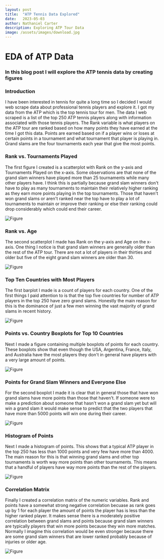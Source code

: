 ```yaml
---
layout: post
title:  "ATP Tennis Data Explored"
date:   2023-05-03
author: Nathaniel Carter
description: Exploring ATP Tour Data
image: /assets/images/download.jpg
---
```


# EDA of ATP Data
### In this blog post I will explore the ATP tennis data by creating figures
### Introduction

I have been interested in tennis for quite a long time so I decided I would web scrape data about professional tennis players and explore it. I got my data from the ATP which is the top tennis tour for men. The data I web scraped is a list of the top 250 ATP tennis players along with information associated with those tennis players. The Rank variable is what players on the ATP tour are ranked based on how many points they have earned at the time I got this data. Points are earned based on if a player wins or loses at certain points in a tournament and what tournament that player is playing in. Grand slams are the four tournaments each year that give the most points.

### Rank vs. Tournaments Played

The first figure I created is a scatterplot with Rank on the y-axis and Tournaments Played on the x-axis. Some observations are that none of the grand slam winners have played more than 25 tournaments while many other players have. I think this is partially because grand slam winners don't have to play as many tournaments to maintain their relatively higher ranking as they earn more points playing in the top tournaments. Those that haven't won grand slams or aren't ranked near the top have to play a lot of tournaments to maintain or improve their ranking or else their ranking could drop considerably which could end their career.

![Figure](https://raw.githubusercontent.com/nancarte/nancarte.github.io/master/posts/images/lcwm499f.bmp)

### Rank vs. Age

The second scatterplot I made has Rank on the y-axis and Age on the x-axis. One thing I notice is that grand slam winners are generally older than the rest of the ATP tour. There are not a lot of players in their thirties and older but five of the eight grand slam winners are older than 30.

![Figure](https://raw.githubusercontent.com/nancarte/nancarte.github.io/master/posts/images/eslm1ayv.bmp)

### Top Ten Countries with Most Players

The first barplot I made is a count of players for each country. One of the first things I paid attention to is that the top five countries for number of ATP players in the top 250 have zero grand slams. Honestly the main reason for this is the dominance of just a few men winning the vast majority of grand slams in recent history.

![Figure](https://raw.githubusercontent.com/nancarte/nancarte.github.io/master/posts/images/rretrfns.bmp)

### Points vs. Country Boxplots for Top 10 Countries

Next I made a figure containing multiple boxplots of points for each country. These boxplots show that even though the USA, Argentina, France, Italy, and Australia have the most players they don't in general have players with a very large amount of points.

![Figure](https://raw.githubusercontent.com/nancarte/nancarte.github.io/master/posts/images/96cas92w.bmp)

### Points for Grand Slam Winners and Everyone Else

For the second boxplot I made it is clear that in general those that have won grand slams have more points than those that haven't. If someone were to make a prediction about someone that hasn't won a grand slam yet but will win a grand slam it would make sense to predict that the two players that have more than 5000 points will win one during their career.

![Figure](https://raw.githubusercontent.com/nancarte/nancarte.github.io/master/posts/images/mpcmm400.bmp)

### Histogram of Points

Next I made a histogram of points. This shows that a typical ATP player in the top 250 has 
less than 1000 points and very few have more than 4000. The main reason for this is that winning grand slams and other top tournaments is worth way more points than other tournaments. This means that a handful of players have way more points than the rest of the players.

![Figure](https://raw.githubusercontent.com/nancarte/nancarte.github.io/master/posts/images/ojfkjcy3.bmp)

### Correlation Matrix

Finally I created a correlation matrix of the numeric variables. Rank and points have a somewhat strong negative correlation becuase as rank goes up by 1 for each player the amount of points the player has is less than the higher ranked player. It makes sense there is a moderately positive correlation between grand slams and points because grand slam winners are typically players that win more points because they win more matches. Normally I imagine this correlation would be even stronger because there are some grand slam winners that are lower ranked probably because of injuries or older age.

![Figure](https://raw.githubusercontent.com/nancarte/nancarte.github.io/master/posts/images/49jbq41q.bmp)




